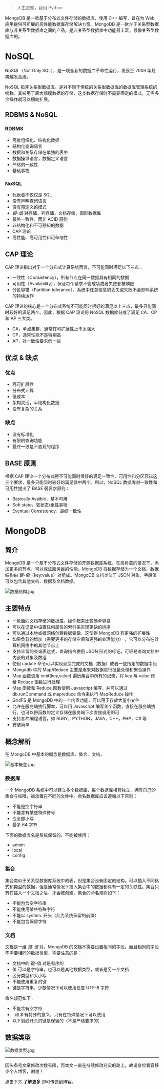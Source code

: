 > 人生苦短，我用 Python

MongoDB 是一款基于分布式文件存储的数据库，使用 C++ 编写，旨在为 Web 应用提供可扩展的高性能数据库存储解决方案。MongoDB 是一款介于关系型数据库与非关系型数据库之间的产品，是非关系型数据库中功能最丰富，最像关系型数据库的。

# NoSQL

NoSQL（Not Only SQL），是一项全新的数据库革命性运行，发展至 2009 年趋势越发高涨。

NoSQL 指非关系型数据库。是对不同于传统的关系型数据库的数据库管理系统的统称。其被用于超大规模数据的存储，这类数据存储时不需要固定的模式，无需多余操作就可以横向扩展。

## RDBMS & NoSQL

### RDBMS

- 高度组织化、结构化数据
- 结构化查询语言
- 数据和关系存储在单独的表中
- 数据操纵语言，数据定义语言
- 严格的一致性
- 基础事物

### NoSQL

- 代表着不仅仅是 SQL
- 没有声明查询语言
- 没有预定义的模式
- *键-值* 对存储，列存储，文档存储，图形数据库
- 最终一致性，而非 ACID 原则
- 非结构化和不可预知的数据
- CAP 理论
- 高性能、高可用性和可伸缩性

## CAP 理论

CAP 理论指出对于一个分布式计算系统而言，不可能同时满足以下三点：

- 一致性（Consistency），所有节点在同一数据具有相同的数据
- 可用性（Availability），保证每个请求不管成功或者失败都被响应
- 分区容错（Partition tolerance），系统中任意信息的丢失或失败不会影响系统的持续运作

CAP 理论的核心是一个分布式系统不可能同时很好的满足以上三点，最多只能同时较好的满足两个。因此，根据 CAP 理论将 NoSQL 数据库分成了满足 CA、CP 和 AP 三大类。

- CA，单点集群，通常在可扩展性上不太强大
- CP，通常性能不是特别高
- AP，对一致性要求低一些

## 优点 & 缺点

### 优点

- 高可扩展性
- 分布式计算
- 低成本
- 架构灵活，半结构化数据
- 没有复杂的关系

### 缺点

- 没有标准化
- 有限的查询功能
- 最终一致是不直观的程序

## BASE 原则

根据 CAP 理论一个分布式熊不可能同时很好的满足一致性、可用性和分区容错这三个要求，最多只能同时较好的满足其中两个。所以，NoSQL 数据库对一致性和可用性提出了 BASE 弱要求原则：

- Basically Avaible，基本可用
- Soft state，软状态/柔性事物
- Eventual Consistency，最终一致性

# MongoDB

## 简介

MongoDB 是一个基于分布式文件存储的开源数据库系统，在高负载的情况下，添加更多的节点，可以保证服务器的性能。MongoDB 将数据存储为一个文档，数据结构由 *键-值*（key:value）对组成。MongoDB 文档类似于 JSON 对象，字段值可以包含其他文档、数据及文档数据。

![数据结构.jpg](https://i.loli.net/2019/08/30/pr6PEhqWCBM8aSn.jpg)

## 主要特点

- 一款面向文档存储的数据库，操作起来比较简单容易
- 可以在记录中设置任何属性的索引来实现更快的排序
- 可以通过本地或者网络创建数据镜像，这使得 MongoDB 有更强的扩展性
- 如果负载的增加（需要更多的存储空间和更强的处理能力） ，它可以分布在计算机网络中的其他节点上
- 支持丰富的查询表达式，查询指令使用 JSON 形式的标记，可轻易查询文档中内嵌的对象及数组
- 使用 update 命令可以实现替换完成的文档（数据）或者一些指定的数据字段 
- Mongodb 中的 Map/Reduce 主要是用来对数据进行批量处理和聚合操作
- Map 函数调用 emit(key,value) 遍历集合中所有的记录，将 key 与 value 传给 Reduce 函数进行处理
- Map 函数和 Reduce 函数使用 Javascript 编写，并可以通过 db.runCommand 或 mapreduce 命令来执行 MapReduce 操作
- GridFS 是 MongoDB 中的一个内置功能，可以用于存放大量小文件
- 允许在服务端执行脚本，可以用 Javascript 编写某个函数，直接在服务端执行，也可以把函数的定义存储在服务端下次直接调用即可
- 支持各种编程语言，如 RUBY，PYTHON，JAVA，C++，PHP，C# 等
- 安装简单

## 概念解析

在 MongoDB 中基本的概念是数据库、集合、文档，

![基本概念.jpg](https://i.loli.net/2019/08/30/PzoIjB9F37exWEt.jpg)

### 数据库

一个 MongoDB 系统中可以建立多个数据库，每个数据库相互独立，拥有自己的集合与权限，被放置在不同的文件中。命名数据库应该遵循以下原则：

- 不能是空字符串
- 不能含有某些特殊符号
- 应全部小写
- 最多 64 字节

下面的数据库名是系统保留的，不能被使用：

- admin
- local
- config

### 集合

集合类似于关系型数据库系统中的表，但是集合没有固定的结构，可以插入不同格式和类型的数据，但是通常情况下插入集合中的数据都具有一定的关联性。集合只有在插入一个文档之后，才会被创建。集合的命名规则如下：

- 不能包含空字符串
- 不能使用某些特殊字符
- 不能以 system. 开头（此为系统保留的前缀）
- 不能包含保留字符

### 文档

文档是一组 *键-值* 对，MongoDB 的文档不需要设置相同的字段，而且相同的字段不需要相同的数据类型，需要注意的是：

- 文档中的 键-值 对是有序的
- 值 可以是字符串，也可以是其他数据类型，或者是另一个文档
- 区分类型和大小写
- 不能使用重复的键
- 键是字符串，少数情况下可以使用任意 UTF-8 字符

命名规范如下：

- 不能含有空字符
- . 和 $ 有特殊的意义，只有在特殊情况下可以使用
- 以下划线开头的键是保留的（不是严格要求的）

## 数据类型

![数据类型.jpg](https://i.loli.net/2019/08/30/GiWAeH724OtKDVp.jpg)





------

因头条号文章修改次数有限，而本文一直在持续修改充实的路上，故请各位看官移步个人博客，谢谢！

点击下方 **了解更多** 即可传送到博客。

